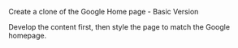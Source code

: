Create a clone of the Google Home page - Basic Version

Develop the content first, then style the page to match the Google homepage. 